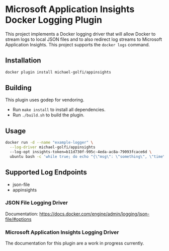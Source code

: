 # Microsoft Application Insights Docker Logging Plugin

This project implements a Docker logging driver that will allow Docker to stream logs to local JSON files and to also redirect log streams to Microsoft Application Insights. This project supports the `docker logs` command.

## Installation

```bash
docker plugin install michael-golfi/appinsights
```

## Building

This plugin uses godep for vendoring. 
- Run `make install` to install all dependencies. 
- Run `./build.sh` to build the plugin.

## Usage

```bash
docker run -d --name "example-logger" \
  --log-driver michael-golfi/appinsights
  --log-opt insights-token=b11d730f-995c-4eda-ac8a-79093fcace6d \
  ubuntu bash -c 'while true; do echo "{\"msg\": \"something\", \"time\": \"`date +%s`\"}"; sleep 2; done;'
```

## Supported Log Endpoints

* json-file
* appinsights

### JSON File Logging Driver

Documentation: https://docs.docker.com/engine/admin/logging/json-file/#options

### Microsoft Application Insights Logging Driver

The documentation for this plugin are a work in progress currently.